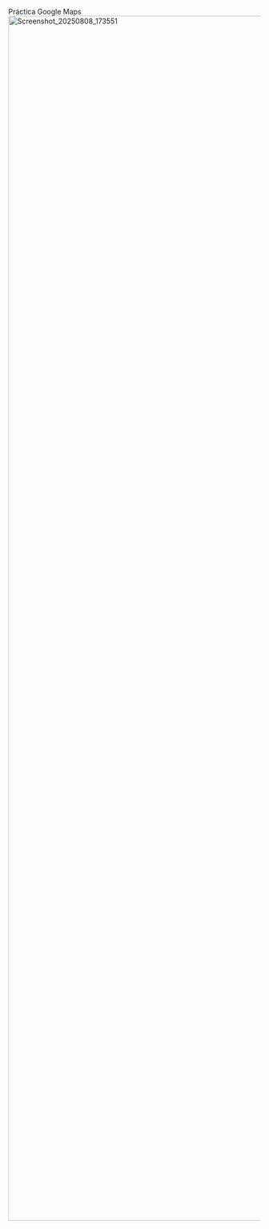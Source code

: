 Práctica Google Maps
<img width="1080" height="2400" alt="Screenshot_20250808_173551" src="https://github.com/user-attachments/assets/9b0c7b72-f4d9-4024-b78d-73eba3474e95" />
